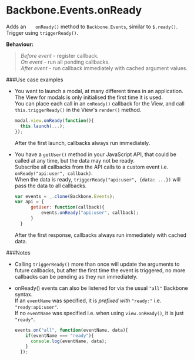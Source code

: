 Backbone.Events.onReady
=======================

Adds an `	onReady()` method to `Backbone.Events`, similar to `$.ready()`.  
Trigger using `triggerReady()`.  

**Behaviour:**  
> *Before event* - register callback.  
> *On event* - run all pending callbacks.  
> *After event* - run callback immediately with cached argument values.  

###Use case examples

- You want to launch a modal, at many different times in an application.  
  The View for modals is only initialised the first time it is used.  
  You can place each call in an `onReady()` callback for the View, and call `this.triggerReady()` in the View's `render()` method.  
  ```javascript
  modal.view.onReady(function(){
  	this.launch(...);
  });
  ```
  After the first launch, callbacks always run immediately.

- You have a `getUser()` method in your JavaScript API, that could be called at any time, but the data may not be ready.  
  Subscribe all callbacks from the API calls to a custom event i.e.  
  `onReady("api:user", callback)`.  
  When the data is ready, `triggerReady("api:user", {data: ...})` will pass the data to all callbacks.
  ```javascript
  var events = _.clone(Backbone.Events);
  var api = {
  		getUser: function(callback){
  			events.onReady("api:user", callback);
  		}
  	}
  ```
  After the first response, callbacks always run immediately with cached data.

###Notes

- Calling `triggerReady()` more than once will update the arguments to future callbacks, but after the first time the event is triggered, no more callbacks can be pending as they run immediately.

- onReady() events can also be listened for via the usual `"all"` Backbone syntax.  
  If an `eventName` was specified, it is *prefixed with* `"ready:"` i.e. `"ready:api:user"`.  
  If no `eventName` was specified i.e. when using `view.onReady()`, it is just `"ready"`.  
  ```javascript
  events.on("all", function(eventName, data){
      if(eventName === "ready"){
        console.log(eventName, data);
      }
    });
  ```
